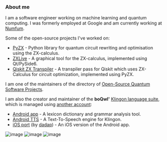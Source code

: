 ### About me

I am a software engineer working on machine learning and quantum computing. I was formerly employed at Google and am currently working at [Numfum](https://www.numfum.com/).

Some of the open-source projects I've worked on:

- [PyZX](https://github.com/Quantomatic/pyzx) - Python library for quantum circuit rewriting and optimisation using the ZX-calculus.
- [ZXLive](https://github.com/Quantomatic/zxlive) - A graphical tool for the ZX-calculus, implemented using Qt/PySide6.
- [Qiskit ZX Transpiler](https://github.com/dlyongemallo/qiskit-zx-transpiler) - A transpiler pass for Qiskit which uses ZX-Calculus for circuit optimization, implemented using PyZX.

I am one of the maintainers of the directory of [Open-Source Quantum Software Projects](https://github.com/qosf/awesome-quantum-software).

I am also the creator and maintainer of the **boQwI'** [Klingon language suite](https://github.com/De7vID/klingon-assistant), which is managed using [another account](https://github.com/De7vID):

- [Android app](https://github.com/De7vID/klingon-assistant-android) - A lexicon dictionary and grammar analysis tool.
- [Android TTS](https://github.com/De7vID/klingon-assistant-tts-android) - A Text-To-Speech engine for Klingon.
- [iOS port](https://github.com/dadap/flingon-assister) (by [dadap](https://github.com/dadap)) - An iOS version of the Android app.

![image](https://github-profile-summary-cards.vercel.app/api/cards/profile-details?username=dlyongemallo&theme=zenburn)
![image](https://github-profile-summary-cards.vercel.app/api/cards/repos-per-language?username=dlyongemallo&theme=zenburn)
![image](https://github-profile-summary-cards.vercel.app/api/cards/most-commit-language?username=dlyongemallo&theme=zenburn)

<!--
![image](https://github-profile-summary-cards.vercel.app/api/cards/stats?username=dlyongemallo&theme=zenburn)
![image](https://github-profile-summary-cards.vercel.app/api/cards/productive-time?username=dlyongemallo&theme=zenburn)
![image](https://github-readme-stats.vercel.app/api/top-langs?username=dlyongemallo&layout=compact&theme=cobalt)
-->

<!--
**dlyongemallo/dlyongemallo** is a ✨ _special_ ✨ repository because its `README.md` (this file) appears on your GitHub profile.

Here are some ideas to get you started:

- 🔭 I’m currently working on ...
- 🌱 I’m currently learning ...
- 👯 I’m looking to collaborate on ...
- 🤔 I’m looking for help with ...
- 💬 Ask me about ...
- 📫 How to reach me: ...
- 😄 Pronouns: ...
- ⚡ Fun fact: ...
-->
